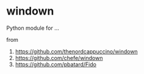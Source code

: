 windown
====

Python module for ...


from 
1. https://github.com/thenordcappuccino/windown
2. https://github.com/chefe/windown
3. https://github.com/pbatard/Fido